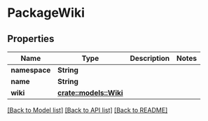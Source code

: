 # PackageWiki

## Properties

Name | Type | Description | Notes
------------ | ------------- | ------------- | -------------
**namespace** | **String** |  | 
**name** | **String** |  | 
**wiki** | [**crate::models::Wiki**](Wiki.md) |  | 

[[Back to Model list]](../README.md#documentation-for-models) [[Back to API list]](../README.md#documentation-for-api-endpoints) [[Back to README]](../README.md)


